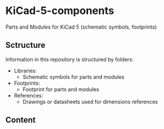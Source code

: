 # KiCad-5-components
Parts and Modules for KiCad 5 (schematic symbols, footprints)

## Sctructure
Information in this repository is structured by folders:
- Libraries:
	- Schematic symbols for parts and modules
- Footprints:
	- Footprint for parts and modules
- References:
	- Drawings or datasheets used for dimensions references
	

## Content
